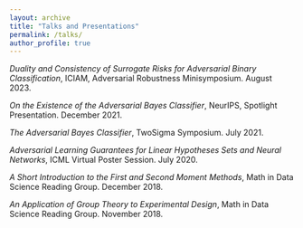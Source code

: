 ```yaml
---
layout: archive
title: "Talks and Presentations"
permalink: /talks/
author_profile: true
---
```

*Duality and Consistency of Surrogate Risks for Adversarial Binary Classification*, ICIAM, Adversarial Robustness Minisymposium. August 2023. 

*On the Existence of the Adversarial Bayes Classifier*, NeurIPS, Spotlight Presentation. December 2021.

*The Adversarial Bayes Classifier*, TwoSigma Symposium. July 2021.

*Adversarial Learning Guarantees for Linear Hypotheses Sets and Neural Networks*, ICML Virtual Poster Session. July 2020. 

*A Short Introduction to the First and Second Moment Methods*, Math in Data Science Reading Group. December 2018.

*An Application of Group Theory to Experimental Design*, Math in Data Science Reading Group. November 2018.
